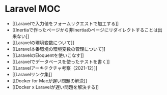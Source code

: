 # Laravel MOC

- [[Laravelで入力値をフォームリクエストで加工する]]
- [[Inertiaで作ったページから非Inertiaのページにリダイレクトすることは出来ない]]
- [[Laravelの環境変数について]]
- [[Laravel本番環境の環境変数の管理について]]
- [[LaravelのEloquentを使いこなす]]
- [[Laravelでデータベースを使ったテストを書く]]
- [[Laravelアーキテクチャ考察（2021-12）]]
- [[Laravelリンク集]]
- [[Docker for Macが遅い問題の解決]]
- [[Docker x Laravelが遅い問題を解決する]]